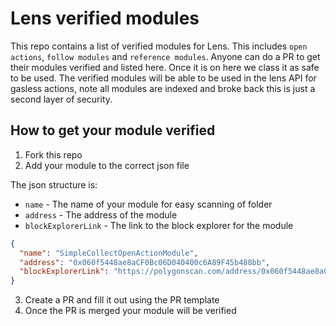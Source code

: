 # Lens verified modules

This repo contains a list of verified modules for Lens. This includes `open actions`, `follow modules` and `reference modules`. Anyone can do a PR to get their modules verified and listed here. Once it is on here we class it as safe to be used. The verified modules will be able to be used in the lens API for gasless actions, note all modules are indexed and broke back this is just a second layer of security.

## How to get your module verified

1. Fork this repo
2. Add your module to the correct json file

The json structure is:

- `name` - The name of your module for easy scanning of folder
- `address` - The address of the module
- `blockExplorerLink` - The link to the block explorer for the module

```json
{
  "name": "SimpleCollectOpenActionModule",
  "address": "0x060f5448ae8aCF0Bc06D040400c6A89F45b488bb",
  "blockExplorerLink": "https://polygonscan.com/address/0x060f5448ae8aCF0Bc06D040400c6A89F45b488bb#code"
}
```

3. Create a PR and fill it out using the PR template
4. Once the PR is merged your module will be verified

